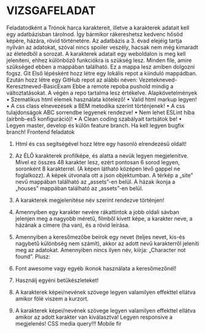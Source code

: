 # VIZSGAFELADAT

Feladatodként a Trónok harca karaktereit, illetve a karakterek adatait kell egy adatbázisban tárolnod. Így bármikor rákereshetsz kedvenc hősöd képére, házára, rövid történetére.
Az adatbázis a 3. évad elejéig tartja nyílván az adatokat, szóval nincs spoiler veszély, hacsak nem még kimaradt az életedből a sorozat.
A karakterek adatait egy weboldalon is meg kell jeleníteni, ehhez különböző funkciókra is szükség lesz.
Minden file, amire szükséged ebben a mappában található. Ez a mappa lesz amiben dolgozni fogsz.
Git
Első lépésként hozz létre egy lokális repot a kiinduló mappádban.
Ezután hozz létre egy GitHub repot az alábbi néven: Vezetekneved-Keresztneved-BasicExam
Ebbe a remote repoba pushold mindig a változtatásokat. A végén a repo tartalma lesz értékelve.
Alapkövetelmények
• Szematikus html elemek használata kötelező!
• Valid html markup legyen!
• A css class elnevezések a BEM metodika szerint történjenek!
• A css tulajdonságok ABC sorrendbe legyenek rendezve!
• Nem lehet ESLint hiba (airbnb-es5 konfiguráció)!
• A Clean coding szabályait tartsátok be!
• Legyen master, develop és külön feature branch. Ha kell legyen bugfix branch!
Frontend feladatok

1. Html és css segítségével hozz létre egy hasonló elrendezésű oldalt!

2. Az ÉLŐ karakterek profilképe, és alatta a nevük legyen megjelenítve. Mivel ez összes 48 karakter lesz, ezért pontosan 6 sorod legyen, soronként 8 karakterrel. (A képen látható középen lévő gappel ne foglalkozz). A képek útvonala ott a json objektumban.
   A térkép a „site” nevű mappában található az „assets”-en belül.
   A házak ikonja a „houses” mappában található az „assets”-en belül.
3. A karakterek megjelenítése név szerint rendezve történjen!
4. Amennyiben egy karakter nevére rákattintok a jobb oldali sávban jelenjen meg a nagyobb méretű, filmből kivett képe, a karakter neve, a házának a címere (ha van), és a rövid leírása.

5. Amennyiben a keresőmezőbe beírok egy nevet (teljes nevet, kis-és nagybetű különbség nem számít), akkor az adott nevű karakterről jeleníti meg az adatokat.
   Amennyiben nincs ilyen név, kiírja: „Character not found”.
   Plusz:
6. Font awesome vagy egyéb ikonok használata a keresőmezőnél!
7. Használj egyéni betűkészleteket!
8. A karakterek képei/nevének szövege legyen valamilyen effekttel ellátva amikor fölé viszem a kurzort.
9. A karakterek képei/nevének szövege legyen valamilyen effekttel ellátva amikor az adott karakter van kiválasztva!
   Legyen responsive a megjelenés! CSS media query!!! Mobile fir

#
